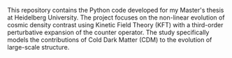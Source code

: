 This repository contains the Python code developed for my Master's thesis at Heidelberg University. The project focuses on the non-linear evolution of cosmic density contrast using Kinetic Field Theory (KFT) with a third-order perturbative expansion of the counter operator. The study specifically models the contributions of Cold Dark Matter (CDM) to the evolution of large-scale structure.